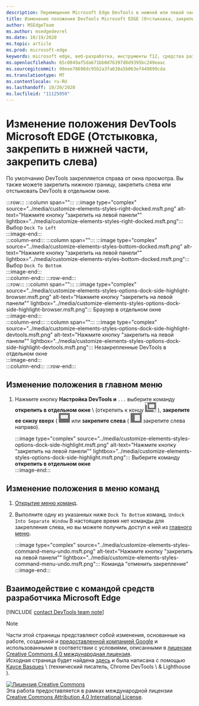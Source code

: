```yaml
---
description: Перемещение Microsoft Edge DevTools в нижней или левой части окна просмотра или в отдельном окне.
title: Изменение положения DevTools Microsoft EDGE (Отстыковка, закрепить в нижней части, закрепить слева)
author: MSEdgeTeam
ms.author: msedgedevrel
ms.date: 10/19/2020
ms.topic: article
ms.prod: microsoft-edge
keywords: microsoft edge, веб-разработка, инструменты f12, средства разработчика
ms.openlocfilehash: 65c0849af5da671bb0d76397d6d9395bc249eaac
ms.sourcegitcommit: 99eee78698dc95b2a3fa638a5b063ef449899cda
ms.translationtype: MT
ms.contentlocale: ru-RU
ms.lasthandoff: 10/20/2020
ms.locfileid: "11125050"
---
```

<!-- Copyright Kayce Basques 

   Licensed under the Apache License, Version 2.0 (the "License");
   you may not use this file except in compliance with the License.
   You may obtain a copy of the License at

       https://www.apache.org/licenses/LICENSE-2.0

   Unless required by applicable law or agreed to in writing, software
   distributed under the License is distributed on an "AS IS" BASIS,
   WITHOUT WARRANTIES OR CONDITIONS OF ANY KIND, either express or implied.
   See the License for the specific language governing permissions and
   limitations under the License.  -->

# Изменение положения DevTools Microsoft EDGE (Отстыковка, закрепить в нижней части, закрепить слева)  

По умолчанию DevTools закрепляется справа от окна просмотра.  Вы также можете закрепить нижнюю границу, закрепить слева или отстыковать DevTools в отдельном окне.  

:::row:::
   :::column span="":::
      :::image type="complex" source="../media/customize-elements-styles-right-docked.msft.png" alt-text="Нажмите кнопку &quot;закрепить на левой панели&quot;" lightbox="../media/customize-elements-styles-right-docked.msft.png":::
         Выбор `Dock To Left`  
      :::image-end:::  
   :::column-end:::
   :::column span="":::
      :::image type="complex" source="../media/customize-elements-styles-bottom-docked.msft.png" alt-text="Нажмите кнопку &quot;закрепить на левой панели&quot;" lightbox="../media/customize-elements-styles-bottom-docked.msft.png":::
         Выбор `Dock To Bottom`  
      :::image-end:::  
   :::column-end:::
:::row-end:::  
:::row:::
   :::column span="":::
      :::image type="complex" source="../media/customize-elements-styles-options-dock-side-highlight-browser.msft.png" alt-text="Нажмите кнопку &quot;закрепить на левой панели&quot;" lightbox="../media/customize-elements-styles-options-dock-side-highlight-browser.msft.png":::
         Браузер в отдельном окне  
      :::image-end:::  
   :::column-end:::
   :::column span="":::
      :::image type="complex" source="../media/customize-elements-styles-options-dock-side-highlight-devtools.msft.png" alt-text="Нажмите кнопку &quot;закрепить на левой панели&quot;" lightbox="../media/customize-elements-styles-options-dock-side-highlight-devtools.msft.png":::
         Незакрепленные DevTools в отдельном окне  
      :::image-end:::  
   :::column-end:::
:::row-end:::  

## Изменение положения в главном меню  

1.  Нажмите кнопку **Настройка DevTools и** `...` выберите команду **открепить в отдельном окне** \ (открепить к концу ![ ][ImageUndockIcon] ), **закрепите ее снизу вверх** ( ![ с закреплением вниз) ][ImageBottomIcon] или **закрепите слева** ( ![ ][ImageLeftIcon] закрепите слева направо).  
    
    :::image type="complex" source="../media/customize-elements-styles-options-dock-side-highlight.msft.png" alt-text="Нажмите кнопку &quot;закрепить на левой панели&quot;" lightbox="../media/customize-elements-styles-options-dock-side-highlight.msft.png":::
       Выберите команду **открепить в отдельном окне**  
    :::image-end:::  
    
## Изменение положения в меню команд  

1.  [Открытие меню команд][DevtoolsCommandMenu].  
1.  Выполните одну из указанных ниже `Dock To Bottom` команд. `Undock Into Separate Window`  В настоящее время нет команды для закрепления слева, но вы можете получить доступ к ней из [главного меню](#change-placement-from-the-main-menu).  
    
    :::image type="complex" source="../media/customize-elements-styles-command-menu-undo.msft.png" alt-text="Нажмите кнопку &quot;закрепить на левой панели&quot;" lightbox="../media/customize-elements-styles-command-menu-undo.msft.png":::
       Команда "отменить закрепление"  
    :::image-end:::  
    
## Взаимодействие с командой средств разработчика Microsoft Edge  

[!INCLUDE [contact DevTools team note](../includes/contact-devtools-team-note.md)]  

<!-- image links -->  

[ImageUndockIcon]: ../media/undock-icon.msft.png  
[ImageBottomIcon]: ../media/bottom-icon.msft.png  
[ImageLeftIcon]: ../media/left-icon.msft.png  

<!-- links -->  

[DevtoolsCommandMenu]: ../command-menu/index.md "Выполнение команд с помощью командного меню Microsoft Edge DevTools | Документы Microsoft"  

> [!NOTE]
> Части этой страницы представляют собой изменения, основанные на работе, созданной и [предоставленной компанией Google][GoogleSitePolicies] и использованными в соответствии с условиями, описанными в [лицензии Creative Commons 4,0 международная лицензия][CCA4IL].  
> Исходная страница будет найдена [здесь](https://developers.google.com/web/tools/chrome-devtools/customize/placement) и была написана с помощью [Kayce Basques][KayceBasques] \ (технический писатель, Chrome DevTools \ & Lighthouse \).  

[![Лицензия Creative Commons][CCby4Image]][CCA4IL]  
Эта работа предоставляется в рамках международной лицензии [Creative Commons Attribution 4.0 International License][CCA4IL].  

[CCA4IL]: https://creativecommons.org/licenses/by/4.0  
[CCby4Image]: https://i.creativecommons.org/l/by/4.0/88x31.png  
[GoogleSitePolicies]: https://developers.google.com/terms/site-policies  
[KayceBasques]: https://developers.google.com/web/resources/contributors/kaycebasques  
